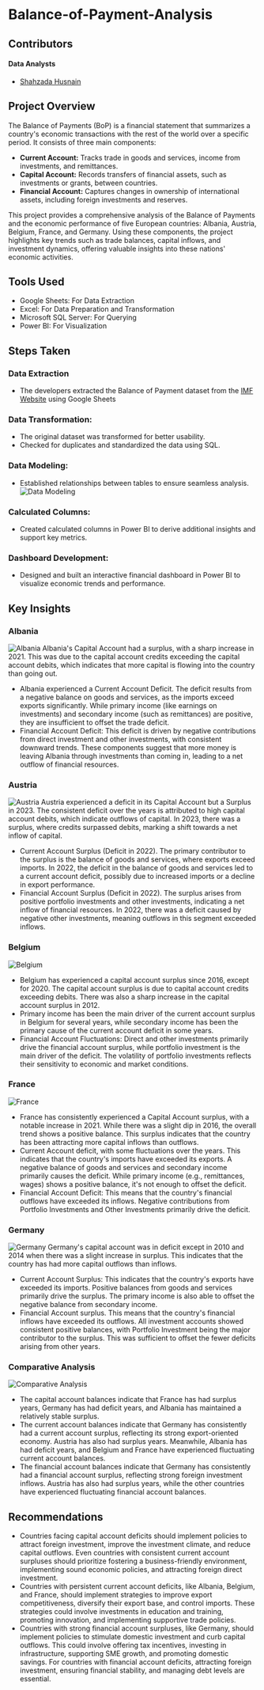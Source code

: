 # Balance-of-Payment-Analysis
## Contributors
#### Data Analysts
- [Shahzada Husnain](https://github.com/ihusnainmehar)

## Project Overview
The Balance of Payments (BoP) is a financial statement that summarizes a country's economic transactions with the rest of the world over a specific period. It consists of three main components:
- **Current Account:** Tracks trade in goods and services, income from investments, and remittances.
- **Capital Account:** Records transfers of financial assets, such as investments or grants, between countries.
- **Financial Account:** Captures changes in ownership of international assets, including foreign investments and reserves.

This project provides a comprehensive analysis of the Balance of Payments and the economic performance of five European countries: Albania, Austria, Belgium, France, and Germany. Using these components, the project highlights key trends such as trade balances, capital inflows, and investment dynamics, offering valuable insights into these nations' economic activities.
## Tools Used
- Google Sheets: For Data Extraction
- Excel: For Data Preparation and Transformation
- Microsoft SQL Server: For Querying
- Power BI: For Visualization
## Steps Taken
### Data Extraction
- The developers extracted the Balance of Payment dataset from the [IMF Website](https://data.imf.org/regular.aspx?key=62805740) using Google Sheets 
### Data Transformation:
- The original dataset was transformed for better usability.
- Checked for duplicates and standardized the data using SQL.
### Data Modeling:
- Established relationships between tables to ensure seamless analysis.
![Data Modeling](https://github.com/user-attachments/assets/0b867666-6380-4ac3-879a-f7d65032d668)
### Calculated Columns:
- Created calculated columns in Power BI to derive additional insights and support key metrics.
### Dashboard Development:
- Designed and built an interactive financial dashboard in Power BI to visualize economic trends and performance.
## Key Insights
### Albania
![Albania](https://github.com/user-attachments/assets/d1159a1a-cadd-44cc-a570-dec92eba486a)
Albania's Capital Account had a surplus, with a sharp increase in 2021. This was due to the capital account credits exceeding the capital account debits, which indicates that more capital is flowing into the country than going out. 
- Albania experienced a Current Account Deficit. The deficit results from a negative balance on goods and services, as the imports exceed exports significantly. While primary income (like earnings on investments) and secondary income (such as remittances) are positive, they are insufficient to offset the trade deficit.
- Financial Account Deficit: This deficit is driven by negative contributions from direct investment and other investments, with consistent downward trends. These components suggest that more money is leaving Albania through investments than coming in, leading to a net outflow of financial resources.
### Austria
![Austria](https://github.com/user-attachments/assets/220ed203-4a65-4361-b0f6-bf17dff008f3)
Austria experienced a deficit in its Capital Account but a Surplus in 2023. The consistent deficit over the years is attributed to high capital account debits, which indicate outflows of capital. In 2023, there was a surplus, where credits surpassed debits, marking a shift towards a net inflow of capital.
- Current Account Surplus (Deficit in 2022). The primary contributor to the surplus is the balance of goods and services, where exports exceed imports. In 2022, the deficit in the balance of goods and services led to a current account deficit, possibly due to increased imports or a decline in export performance.
- Financial Account Surplus (Deficit in 2022). The surplus arises from positive portfolio investments and other investments, indicating a net inflow of financial resources. In 2022, there was a deficit caused by negative other investments, meaning outflows in this segment exceeded inflows.
### Belgium
![Belgium](https://github.com/user-attachments/assets/012d6d44-6088-4f33-911b-dd927e810676)
- Belgium has experienced a capital account surplus since 2016, except for 2020. The capital account surplus is due to capital account credits exceeding debits. There was also a sharp increase in the capital account surplus in 2012.
- Primary income has been the main driver of the current account surplus in Belgium for several years, while secondary income has been the primary cause of the current account deficit in some years.
- Financial Account Fluctuations: Direct and other investments primarily drive the financial account surplus, while portfolio investment is the main driver of the deficit. The volatility of portfolio investments reflects their sensitivity to economic and market conditions.
### France
![France](https://github.com/user-attachments/assets/1e90d8f1-6e06-4e98-a955-1ee821fbb811)
- France has consistently experienced a Capital Account surplus, with a notable increase in 2021. While there was a slight dip in 2016, the overall trend shows a positive balance. This surplus indicates that the country has been attracting more capital inflows than outflows.
- Current Account deficit, with some fluctuations over the years. This indicates that the country's imports have exceeded its exports. A negative balance of goods and services and secondary income primarily causes the deficit. While primary income (e.g., remittances, wages) shows a positive balance, it's not enough to offset the deficit.
- Financial Account Deficit: This means that the country's financial outflows have exceeded its inflows. Negative contributions from Portfolio Investments and Other Investments primarily drive the deficit.
### Germany 
![Germany](https://github.com/user-attachments/assets/d731d0c4-876a-4b89-81e9-225e405b0345)
Germany's capital account was in deficit except in 2010 and 2014 when there was a slight increase in surplus. This indicates that the country has had more capital outflows than inflows.
- Current Account Surplus: This indicates that the country's exports have exceeded its imports. Positive balances from goods and services primarily drive the surplus. The primary income is also able to offset the negative balance from secondary income.
-  Financial Account surplus. This means that the country's financial inflows have exceeded its outflows. All investment accounts showed consistent positive balances, with Portfolio Investment being the major contributor to the surplus. This was sufficient to offset the fewer deficits arising from other years.
### Comparative Analysis
![Comparative Analysis](https://github.com/user-attachments/assets/ec039165-192f-46ac-8e5c-99f96cdcff64)
- The capital account balances indicate that France has had surplus years, Germany has had deficit years, and Albania has maintained a relatively stable surplus.
- The current account balances indicate that Germany has consistently had a current account surplus, reflecting its strong export-oriented economy. Austria has also had surplus years. Meanwhile, Albania has had deficit years, and Belgium and France have experienced fluctuating current account balances.
- The financial account balances indicate that Germany has consistently had a financial account surplus, reflecting strong foreign investment inflows. Austria has also had surplus years, while the other countries have experienced fluctuating financial account balances.
## Recommendations
- Countries facing capital account deficits should implement policies to attract foreign investment, improve the investment climate, and reduce capital outflows. Even countries with consistent current account surpluses should prioritize fostering a business-friendly environment, implementing sound economic policies, and attracting foreign direct investment.
- Countries with persistent current account deficits, like Albania, Belgium, and France, should implement strategies to improve export competitiveness, diversify their export base, and control imports. These strategies could involve investments in education and training, promoting innovation, and implementing supportive trade policies. 
- Countries with strong financial account surpluses, like Germany, should implement policies to stimulate domestic investment and curb capital outflows. This could involve offering tax incentives, investing in infrastructure, supporting SME growth, and promoting domestic savings. For countries with financial account deficits, attracting foreign investment, ensuring financial stability, and managing debt levels are essential.
